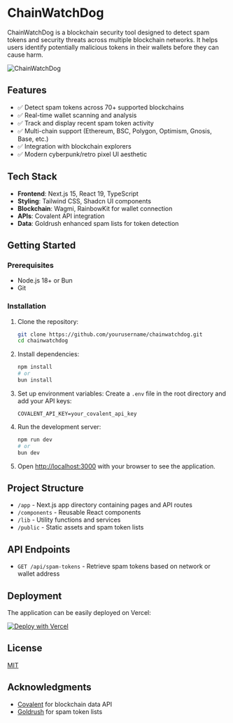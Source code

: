 # ChainWatchDog

ChainWatchDog is a blockchain security tool designed to detect spam tokens and security threats across multiple blockchain networks. It helps users identify potentially malicious tokens in their wallets before they can cause harm.

![ChainWatchDog](https://placeholder-for-your-screenshot.com/screenshot.png)

## Features

- ✅ Detect spam tokens across 70+ supported blockchains
- ✅ Real-time wallet scanning and analysis
- ✅ Track and display recent spam token activity
- ✅ Multi-chain support (Ethereum, BSC, Polygon, Optimism, Gnosis, Base, etc.)
- ✅ Integration with blockchain explorers
- ✅ Modern cyberpunk/retro pixel UI aesthetic

## Tech Stack

- **Frontend**: Next.js 15, React 19, TypeScript
- **Styling**: Tailwind CSS, Shadcn UI components
- **Blockchain**: Wagmi, RainbowKit for wallet connection
- **APIs**: Covalent API integration
- **Data**: Goldrush enhanced spam lists for token detection

## Getting Started

### Prerequisites

- Node.js 18+ or Bun
- Git

### Installation

1. Clone the repository:

   ```bash
   git clone https://github.com/yourusername/chainwatchdog.git
   cd chainwatchdog
   ```

2. Install dependencies:

   ```bash
   npm install
   # or
   bun install
   ```

3. Set up environment variables:
   Create a `.env` file in the root directory and add your API keys:

   ```
   COVALENT_API_KEY=your_covalent_api_key
   ```

4. Run the development server:

   ```bash
   npm run dev
   # or
   bun dev
   ```

5. Open [http://localhost:3000](http://localhost:3000) with your browser to see the application.

## Project Structure

- `/app` - Next.js app directory containing pages and API routes
- `/components` - Reusable React components
- `/lib` - Utility functions and services
- `/public` - Static assets and spam token lists

## API Endpoints

- `GET /api/spam-tokens` - Retrieve spam tokens based on network or wallet address

## Deployment

The application can be easily deployed on Vercel:

[![Deploy with Vercel](https://vercel.com/button)](https://vercel.com/new/clone?repository-url=https%3A%2F%2Fgithub.com%2Fyourusername%2Fchainwatchdog)

## License

[MIT](LICENSE)

## Acknowledgments

- [Covalent](https://www.covalenthq.com/) for blockchain data API
- [Goldrush](https://github.com/covalenthq/goldrush-enhanced-spam-lists) for spam token lists
